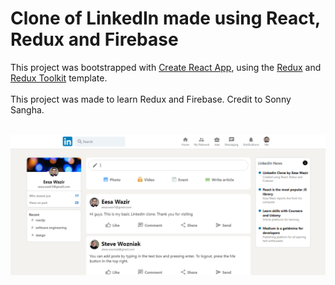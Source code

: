 # Clone of LinkedIn made using React, Redux and Firebase

This project was bootstrapped with [Create React App](https://github.com/facebook/create-react-app), using the [Redux](https://redux.js.org/) and [Redux Toolkit](https://redux-toolkit.js.org/) template. <br> <br> This project was made to learn Redux and Firebase. Credit to Sonny Sangha. <br> <br>

![LinkedIn Clone](https://github.com/eesawazir/linkedin-clone/blob/main/linkedin-clone.png)
